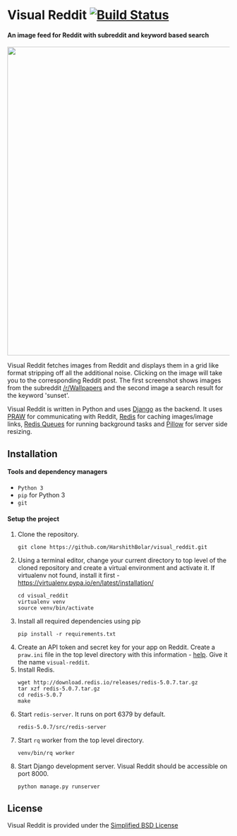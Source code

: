 # Visual Reddit [![Build Status](https://travis-ci.org/HarshithBolar/visual_reddit.svg?branch=master)](https://travis-ci.org/HarshithBolar/visual_reddit)

#### An image feed for Reddit with subreddit and keyword based search

<p align="center">
  <img width="700" src="https://i.imgur.com/K6IligW.jpg">
</p>

Visual Reddit fetches images from Reddit and displays them in a grid like format stripping off all the additional noise. Clicking on the image will take you to the corresponding Reddit post. The first screenshot shows images from the subreddit [/r/Wallpapers](https://www.reddit.com/r/wallpapers/) and the second image a search result for the keyword 'sunset'.

Visual Reddit is written in Python and uses [Django](https://www.djangoproject.com/) as the backend. It uses [PRAW](https://github.com/praw-dev/praw) for communicating with Reddit, [Redis](https://redis.io/) for caching images/image links, [Redis Queues](https://python-rq.org/) for running background tasks and [Pillow](https://pillow.readthedocs.io/en/stable/) for server side resizing.

Installation
------------
#### Tools and dependency managers
* `Python 3`
* `pip` for Python 3 
* `git`

#### Setup the project
1. Clone the repository. 
   ```
   git clone https://github.com/HarshithBolar/visual_reddit.git
   ```
2. Using a terminal editor, change your current directory to top level of the cloned repository and create a virtual environment and activate it. If virtualenv not found, install it first - https://virtualenv.pypa.io/en/latest/installation/
   ```
   cd visual_reddit
   virtualenv venv
   source venv/bin/activate
   ```
3. Install all required dependencies using pip
   ```
   pip install -r requirements.txt
   ```
4. Create an API token and secret key for your app on Reddit. Create a `praw.ini` file in the top level directory with this information - [help](https://praw.readthedocs.io/en/latest/getting_started/configuration/prawini.html#defining-additional-sites). Give it the name `visual-reddit`.
5. Install Redis.
   ```
   wget http://download.redis.io/releases/redis-5.0.7.tar.gz
   tar xzf redis-5.0.7.tar.gz
   cd redis-5.0.7
   make
   ```
6. Start `redis-server`. It runs on port 6379 by default.
   ```
   redis-5.0.7/src/redis-server
   ```
7. Start `rq` worker from the top level directory.
   ```
   venv/bin/rq worker
   ```
8. Start Django development server. Visual Reddit should be accessible on port 8000.
   ```
   python manage.py runserver
   ```

License
-------
Visual Reddit is provided under the [Simplified BSD License](https://github.com/HarshithBolar/visual_reddit/blob/master/LICENSE.md)
